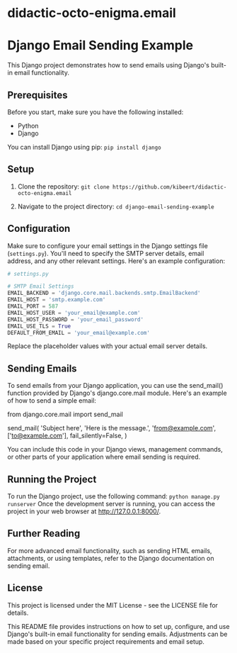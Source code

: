 ﻿# didactic-octo-enigma.email
# Django Email Sending Example

This Django project demonstrates how to send emails using Django's built-in email functionality.

## Prerequisites

Before you start, make sure you have the following installed:

- Python
- Django

You can install Django using pip:
`pip install django`

## Setup

1. Clone the repository:
`git clone https://github.com/kibeert/didactic-octo-enigma.email`

2. Navigate to the project directory:
`cd django-email-sending-example`

## Configuration

Make sure to configure your email settings in the Django settings file (`settings.py`). You'll need to specify the SMTP server details, email address, and any other relevant settings. Here's an example configuration:

```python
# settings.py

# SMTP Email Settings
EMAIL_BACKEND = 'django.core.mail.backends.smtp.EmailBackend'
EMAIL_HOST = 'smtp.example.com'
EMAIL_PORT = 587
EMAIL_HOST_USER = 'your_email@example.com'
EMAIL_HOST_PASSWORD = 'your_email_password'
EMAIL_USE_TLS = True
DEFAULT_FROM_EMAIL = 'your_email@example.com'
```

Replace the placeholder values with your actual email server details.

## Sending Emails

To send emails from your Django application, you can use the send_mail() function provided by Django's django.core.mail module. Here's an example of how to send a simple email:

from django.core.mail import send_mail

send_mail(
    'Subject here',
    'Here is the message.',
    'from@example.com',
    ['to@example.com'],
    fail_silently=False,
)

You can include this code in your Django views, management commands, or other parts of your application where email sending is required.

## Running the Project
To run the Django project, use the following command:
`python manage.py runserver`
Once the development server is running, you can access the project in your web browser at http://127.0.0.1:8000/.

## Further Reading
For more advanced email functionality, such as sending HTML emails, attachments, or using templates, refer to the Django documentation on sending email.

## License
This project is licensed under the MIT License - see the LICENSE file for details.

This README file provides instructions on how to set up, configure, and use Django's built-in email functionality for sending emails. Adjustments can be made based on your specific project requirements and email setup.


